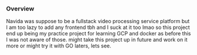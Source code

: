 ### Overview 
Navida was suppose to be a fullstack video processing service platform but I am too lazy to add any frontend tbh and I suck at it too lmao
so this project end up being my practice project for learning GCP and docker as before this I was not aware of those. 
might take this project up in future and work on it more or might try it with GO laters, lets see.
